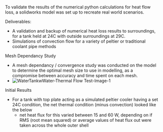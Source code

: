 To validate the results of the numerical python calculations for heat flow loss, a solidworks model was set up to recreate real world scenarios.

Deliverables:
* A validation and backup of numerical heat loss results to surroundings, for a tank held at 24C with outside surroundings at 29C.
* Simulations of convection flow for a variety of peltier or traditional coolant pipe methods

Mesh Dependancy Study
* A mesh dependancy / convergence study was conducted on the model to determine the optimal mesh size to use in modelling, as a compromise between accuracy and time spent on each mesh.
* ![WaterTankwWater-Thermal Flow Test-Image-1](https://github.com/user-attachments/assets/e8e47fb8-39bc-470c-a658-6d47428a5f3f)


Initial Results
* For a tank with top plate acting as a simulated peltier cooler having a set 24C condition, the net thermal condition (minus convection) looked like the below
  * net heat flux for this varied between 15 and 60 W, depending on if RMS (root mean squared) or average values of heat flux out were taken across the whole outer shell
